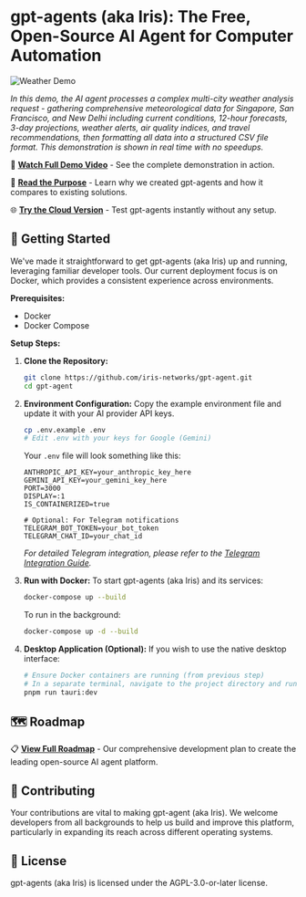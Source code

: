 # gpt-agents (aka Iris): The Free, Open-Source AI Agent for Computer Automation

![Weather Demo](demo.gif)

*In this demo, the AI agent processes a complex multi-city weather analysis request - gathering comprehensive meteorological data for Singapore, San Francisco, and New Delhi including current conditions, 12-hour forecasts, 3-day projections, weather alerts, air quality indices, and travel recommendations, then formatting all data into a structured CSV file format. This demonstration is shown in real time with no speedups.*

🎥 **[Watch Full Demo Video](https://youtu.be/KsJ1Nz74MWA)** - See the complete demonstration in action.

📖 **[Read the Purpose](purpose.md)** - Learn why we created gpt-agents and how it compares to existing solutions.

🌐 **[Try the Cloud Version](https://agent.tryiris.dev)** - Test gpt-agents instantly without any setup.

## 🚀 Getting Started

We've made it straightforward to get gpt-agents (aka Iris) up and running, leveraging familiar developer tools. Our current deployment focus is on Docker, which provides a consistent experience across environments.

**Prerequisites:**
*   Docker
*   Docker Compose

**Setup Steps:**

1.  **Clone the Repository:**
    ```bash
    git clone https://github.com/iris-networks/gpt-agent.git
    cd gpt-agent
    ```

2.  **Environment Configuration:**
    Copy the example environment file and update it with your AI provider API keys.
    ```bash
    cp .env.example .env
    # Edit .env with your keys for Google (Gemini)
    ```
    Your `.env` file will look something like this:
    ```env
    ANTHROPIC_API_KEY=your_anthropic_key_here
    GEMINI_API_KEY=your_gemini_key_here
    PORT=3000
    DISPLAY=:1
    IS_CONTAINERIZED=true

    # Optional: For Telegram notifications
    TELEGRAM_BOT_TOKEN=your_bot_token
    TELEGRAM_CHAT_ID=your_chat_id
    ```
    *For detailed Telegram integration, please refer to the [Telegram Integration Guide](TELEGRAM.md).*

3.  **Run with Docker:**
    To start gpt-agents (aka Iris) and its services:
    ```bash
    docker-compose up --build
    ```
    To run in the background:
    ```bash
    docker-compose up -d --build
    ```

4.  **Desktop Application (Optional):**
    If you wish to use the native desktop interface:
    ```bash
    # Ensure Docker containers are running (from previous step)
    # In a separate terminal, navigate to the project directory and run:
    pnpm run tauri:dev
    ```


## 🗺️ Roadmap

📋 **[View Full Roadmap](ROADMAP.md)** - Our comprehensive development plan to create the leading open-source AI agent platform.

## 🤝 Contributing

Your contributions are vital to making gpt-agent (aka Iris). We welcome developers from all backgrounds to help us build and improve this platform, particularly in expanding its reach across different operating systems.

## 📄 License
gpt-agents (aka Iris) is licensed under the AGPL-3.0-or-later license.